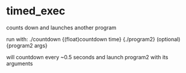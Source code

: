# timed_exec
counts down and launches another program

run with: ./countdown {(float)countdown time} {./program2} (optional){program2 args}

will countdown every ~0.5 seconds and launch program2 with its arguments
